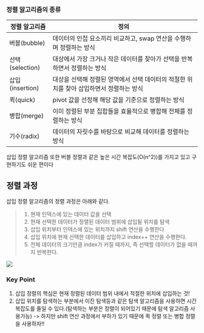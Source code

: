 ### 정렬 알고리즘의 종류

| <center>정렬 알고리즘</center> | <center>정의</center> |
| :- | :- |
| 버블(bubble) | 데이터의 인접 요소끼리 비교하고, swap 연산을 수행하며 정렬하는 방식 |
| 선택(selection) | 대상에서 가장 크거나 작은 데이터를 찾아가 선택을 반복하면서 정렬하는 방식 |
| 삽입(insertion) | 대상을 선택해 정렬된 영역에서 선택 데이터의 적절한 위치를 찾아 삽입하면서 정렬하는 방식 |
| 퀵(quick) | pivot 값을 선정해 해당 값을 기준으로 정렬하는 방식 |
| 병합(merge) | 이미 정렬된 부분 집합들을 효율적으로 병합해 전체를 정렬하는 방식 |
| 기수(radix) | 데이터의 자릿수를 바탕으로 비교해 데이터를 정렬하는 방식 |

삽입 정렬 알고리즘 또한 버블 정렬과 같은 높은 시간 복잡도(O(n^2))를 가지고 있고 구현하기도 쉬운 편이다

## 정렬 과정
삽입 정렬 알고리즘의 정렬 과정은 아래와 같다.
> 1. 현재 인덱스에 있는 데이터 값을 선택
> 2. 현재 선택한 데이터가 정렬된 데이터 범위에 삽입될 위치를 탐색
> 3. 삽입 위치부터 인덱스에 있는 위치까지 shift 연산을 수행한다
> 4. 삽입 위치에 현재 선택한 데이터를 삽입하고 index++ 연산을 수행한다.
> 5. 전체 데이터의 크기만큼 index가 커질 때까지, 즉 선택할 데이터가 없을 때까지 반복한다.

![](https://velog.velcdn.com/images/leech98/post/7de837b6-936d-4dfe-9ba0-78e6743aa7d5/image.png)



### Key Point
1. 삽입 정렬의 핵심은 현재 정렬된 데이터 범위 내에서 적절한 위치에 삽입하는 것!
2. 삽입 위치를 탐색하는 부분에서 이진 탐색등과 같은 탐색 알고리즘을 사용하면 시간 복잡도를 줄일 수 있다.(탐색하는 부분은 정렬이 되어있기 때문에 탐색 알고리즘 사용가능) -> 하지만 shift 연산 과정에서 부하가 있기 때문에 퀵 정렬 또는 병합 정렬을 사용하자!!